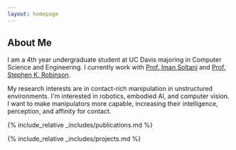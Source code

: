 ```yaml
---
layout: homepage
---
```


## About Me

I am a 4th year undergraduate student at UC Davis majoring in Computer Science and Engineering. I currently work with [Prof. Iman Soltani](https://soltanilab.engineering.ucdavis.edu/people/iman-soltani) and [Prof. Stephen K. Robinson](https://hrvip.ucdavis.edu/people/stephen-robinson). 

My research interests are in contact-rich manipulation in unstructured environments. I'm interested in robotics, embodied AI, and computer vision. I want to make manipulators more capable, increasing their intelligence, perception, and affinity for contact. 

<!--
## Research Interests

- **Computer Vision:** image recognition, image generation, video captioning
- **Machine Learning:** meta-learning, incremental learning, transfer learning

## News

- **[Feb. 2020]** Our paper about incremental learning is accepted to CVPR 2020.
- **[Feb. 2020]** We will host the ACM Multimedia Asia 2020 conference in Singapore!
- **[Sept. 2019]** Our paper about few-shot learning is accepted to NeurIPS 2019.
- **[Mar. 2019]** Our paper about few-shot learning is accepted to CVPR 2019.
-->

{% include_relative _includes/publications.md %}

{% include_relative _includes/projects.md %}
